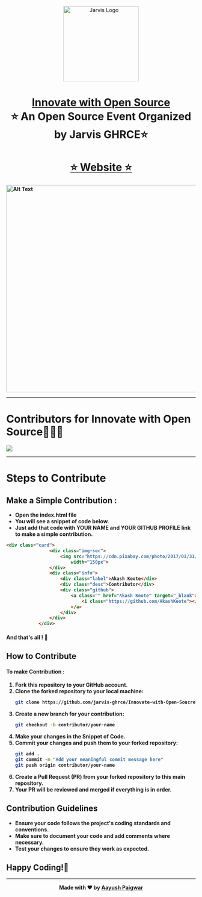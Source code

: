 <p align="center"><img src="https://avatars.githubusercontent.com/u/145497114?s=400&u=3670a413af29228bf1a235fdfce266381d210493&v=4" alt="Jarvis Logo" width="auto" height="200"></p>

<h1 align="center" style="border-bottom: none">
    <b>
        <a href="https://innovate-with-open-soucre.vercel.app/">Innovate with Open Source</a><br>
    </b>
    ⭐️  An Open Source Event Organized by Jarvis GHRCE⭐️ <br>
</h1>

<h1 align="center" style="border-bottom: none">
    <b>
        <a href="https://innovate-with-open-soucre.vercel.app/">⭐️ Website ⭐️</a><br>     
</h1>
 <img src="https://github.com/jarvis-ghrce/Innovate-with-Open-Soucre/blob/main/readme-assets/website.gif" width="1920" height="550" alt="Alt Text">

---

# Contributors for **Innovate with Open Source**🧑🏻‍💻
<a href="https://github.com/jarvis-ghrce/Innovate-with-Open-Soucre/graphs/contributors
">
  <img src="https://contrib.rocks/image?repo=jarvis-ghrce/Innovate-with-Open-Soucre" />
</a>

---

# Steps to Contribute
## Make a Simple Contribution :

- Open the index.html file
- You will see a snippet of code below.
- Just add that code with YOUR NAME and YOUR GITHUB PROFILE link to make a simple contribution.

```html
<div class="card">
                <div class="img-sec">
                    <img src="https://cdn.pixabay.com/photo/2017/01/31/21/23/avatar-2027365_1280.png" height="150px"
                        width="150px">
                </div>
                <div class="info">
                    <div class="label">Akash Keote</div>
                    <div class="desc">Contributor</div>
                    <div class="github">
                        <a class="" href="Akash Keote" target="_blank">
                            <i class="https://github.com/AkashKeote"></i>
                        </a>
                    </div>
                </div>
            </div>
```
#### And that's all ! 🚀


## How to Contribute

#### To make Contribution :
1. Fork this repository to your GitHub account.
2. Clone the forked repository to your local machine:
   ```bash
   git clone https://github.com/jarvis-ghrce/Innovate-with-Open-Soucre
   ```
3. Create a new branch for your contribution:
   ```bash
   git checkout -b contributor/your-name
   ```
4. Make your changes in the Snippet of Code.
5. Commit your changes and push them to your forked repository:
   ```bash
   git add .
   git commit -m "Add your meaningful commit message here"
   git push origin contributor/your-name
   ```
6. Create a Pull Request (PR) from your forked repository to this main repository.
7. Your PR will be reviewed and merged if everything is in order.


## Contribution Guidelines

- Ensure your code follows the project's coding standards and conventions.
- Make sure to document your code and add comments where necessary.
- Test your changes to ensure they work as expected.


## Happy Coding!🚀

---

<div align="center">
  
Made with ❤️ by [Aayush Paigwar](https://github.com/AayushPaigwar)
</div>
